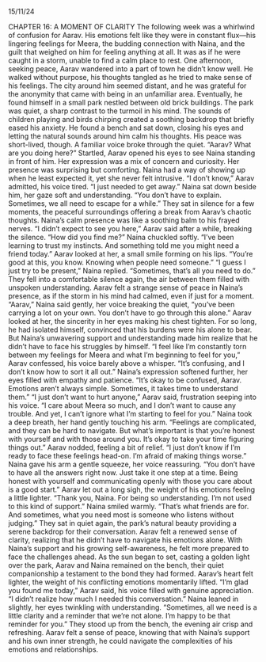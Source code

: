 15/11/24

CHAPTER 16: A MOMENT OF CLARITY
The following week was a whirlwind of confusion for Aarav. His emotions felt like they were in constant flux—his lingering feelings for Meera, the budding connection with Naina, and the guilt that weighed on him for feeling anything at all. It was as if he were caught in a storm, unable to find a calm place to rest.
One afternoon, seeking peace, Aarav wandered into a part of town he didn’t know well. He walked without purpose, his thoughts tangled as he tried to make sense of his feelings. The city around him seemed distant, and he was grateful for the anonymity that came with being in an unfamiliar area.
Eventually, he found himself in a small park nestled between old brick buildings. The park was quiet, a sharp contrast to the turmoil in his mind. The sounds of children playing and birds chirping created a soothing backdrop that briefly eased his anxiety. He found a bench and sat down, closing his eyes and letting the natural sounds around him calm his thoughts.
His peace was short-lived, though. A familiar voice broke through the quiet.
“Aarav? What are you doing here?”
Startled, Aarav opened his eyes to see Naina standing in front of him. Her expression was a mix of concern and curiosity. Her presence was surprising but comforting. Naina had a way of showing up when he least expected it, yet she never felt intrusive.
“I don’t know,” Aarav admitted, his voice tired. “I just needed to get away.”
Naina sat down beside him, her gaze soft and understanding. “You don’t have to explain. Sometimes, we all need to escape for a while.”
They sat in silence for a few moments, the peaceful surroundings offering a break from Aarav’s chaotic thoughts. Naina’s calm presence was like a soothing balm to his frayed nerves.
“I didn’t expect to see you here,” Aarav said after a while, breaking the silence. “How did you find me?”
Naina chuckled softly. “I’ve been learning to trust my instincts. And something told me you might need a friend today.”
Aarav looked at her, a small smile forming on his lips. “You’re good at this, you know. Knowing when people need someone.”
“I guess I just try to be present,” Naina replied. “Sometimes, that’s all you need to do.”
They fell into a comfortable silence again, the air between them filled with unspoken understanding. Aarav felt a strange sense of peace in Naina’s presence, as if the storm in his mind had calmed, even if just for a moment.
“Aarav,” Naina said gently, her voice breaking the quiet, “you’ve been carrying a lot on your own. You don’t have to go through this alone.”
Aarav looked at her, the sincerity in her eyes making his chest tighten. For so long, he had isolated himself, convinced that his burdens were his alone to bear. But Naina’s unwavering support and understanding made him realize that he didn’t have to face his struggles by himself.
“I feel like I’m constantly torn between my feelings for Meera and what I’m beginning to feel for you,” Aarav confessed, his voice barely above a whisper. “It’s confusing, and I don’t know how to sort it all out.”
Naina’s expression softened further, her eyes filled with empathy and patience. “It’s okay to be confused, Aarav. Emotions aren’t always simple. Sometimes, it takes time to understand them.”
“I just don’t want to hurt anyone,” Aarav said, frustration seeping into his voice. “I care about Meera so much, and I don’t want to cause any trouble. And yet, I can’t ignore what I’m starting to feel for you.”
Naina took a deep breath, her hand gently touching his arm. “Feelings are complicated, and they can be hard to navigate. But what’s important is that you’re honest with yourself and with those around you. It’s okay to take your time figuring things out.”
Aarav nodded, feeling a bit of relief. “I just don’t know if I’m ready to face these feelings head-on. I’m afraid of making things worse.”
Naina gave his arm a gentle squeeze, her voice reassuring. “You don’t have to have all the answers right now. Just take it one step at a time. Being honest with yourself and communicating openly with those you care about is a good start.”
Aarav let out a long sigh, the weight of his emotions feeling a little lighter. “Thank you, Naina. For being so understanding. I’m not used to this kind of support.”
Naina smiled warmly. “That’s what friends are for. And sometimes, what you need most is someone who listens without judging.”
They sat in quiet again, the park’s natural beauty providing a serene backdrop for their conversation. Aarav felt a renewed sense of clarity, realizing that he didn’t have to navigate his emotions alone. With Naina’s support and his growing self-awareness, he felt more prepared to face the challenges ahead.
As the sun began to set, casting a golden light over the park, Aarav and Naina remained on the bench, their quiet companionship a testament to the bond they had formed. Aarav’s heart felt lighter, the weight of his conflicting emotions momentarily lifted.
“I’m glad you found me today,” Aarav said, his voice filled with genuine appreciation. “I didn’t realize how much I needed this conversation.”
Naina leaned in slightly, her eyes twinkling with understanding. “Sometimes, all we need is a little clarity and a reminder that we’re not alone. I’m happy to be that reminder for you.”
They stood up from the bench, the evening air crisp and refreshing. Aarav felt a sense of peace, knowing that with Naina’s support and his own inner strength, he could navigate the complexities of his emotions and relationships.